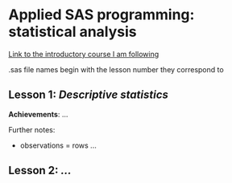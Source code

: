 # Applied SAS programming: statistical analysis

[Link to the introductory course I am following](https://www.youtube.com/watch?v=9U0a7DuRBYo&list=PLjrXzkmqZGHJOTesCBdZi2HjdB3-jWFDA)

.sas file names begin with the lesson number they correspond to


## **Lesson 1**: *Descriptive statistics*

**Achievements**: ...

Further notes: 
- observations = rows ...


## **Lesson 2**: *...*



